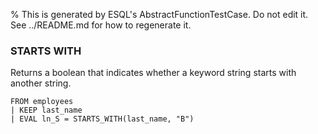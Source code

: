 % This is generated by ESQL's AbstractFunctionTestCase. Do not edit it. See ../README.md for how to regenerate it.

### STARTS WITH
Returns a boolean that indicates whether a keyword string starts with another string.

```esql
FROM employees
| KEEP last_name
| EVAL ln_S = STARTS_WITH(last_name, "B")
```

